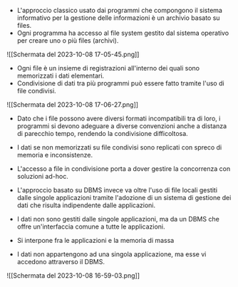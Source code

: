 
- L'approccio classico usato dai programmi che compongono il sistema informativo per la gestione delle informazioni è un archivio basato su files.
- Ogni programma ha accesso al file system gestito dal sistema operativo per creare uno o più files (archivi).

![[Schermata del 2023-10-08 17-05-45.png]]

- Ogni file è un insieme di registrazioni all'interno dei quali sono memorizzati i dati elementari.
- Condivisione di dati tra più programmi può essere fatto tramite l'uso di file condivisi.

![[Schermata del 2023-10-08 17-06-27.png]]

- Dato che i file possono avere diversi formati incompatibili tra di loro, i programmi si devono adeguare a diverse convenzioni anche a distanza di parecchio tempo, rendendo la condivisione difficoltosa.
- I dati se non memorizzati su file condivisi sono replicati con spreco di memoria e inconsistenze.
- L'accesso a file in condivisione porta a dover gestire la concorrenza con soluzioni ad-hoc.

- L'approccio basato su DBMS invece va oltre l'uso di file locali gestiti dalle singole applicazioni tramite l'adozione di un sistema di gestione dei dati che risulta indipendente dalle applicazioni.
- I dati non sono gestiti dalle singole applicazioni, ma da un DBMS che offre un'interfaccia comune a tutte le applicazioni.
- Si interpone fra le applicazioni e la memoria di massa
- I dati non appartengono ad una singola applicazione, ma esse vi accedono attraverso il DBMS.

![[Schermata del 2023-10-08 16-59-03.png]]

